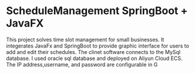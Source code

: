 # ScheduleManagement  SpringBoot + JavaFX

This project solves time slot management for small businesses. It integerates JavaFx and SpringBoot to provide graphic interface for users to add and edit their
schedules.
The clinet software connects to the MySql database. I used oracle sql database and deployed on Aliyun Cloud ECS. The IP address,username, and password are configurable in 
G
